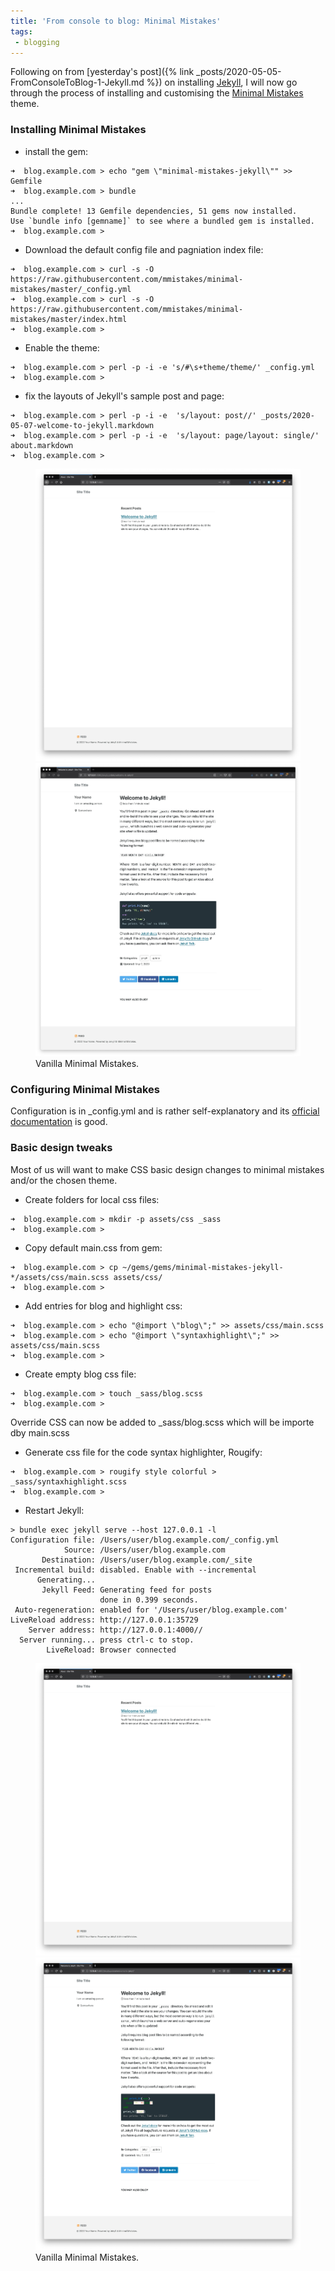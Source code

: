 ```yaml
---
title: 'From console to blog: Minimal Mistakes'
tags:
 - blogging
---
```


Following on from [yesterday's post]({% link _posts/2020-05-05-FromConsoleToBlog-1-Jekyll.md %}) on installing [Jekyll](https://jekyllrb.com), I will now go through the process of installing and customising the [Minimal Mistakes](https://mmistakes.github.io/minimal-mistakes/) theme. 

### Installing Minimal Mistakes
* install the gem:

```shell
➜  blog.example.com > echo "gem \"minimal-mistakes-jekyll\"" >> Gemfile 
➜  blog.example.com > bundle
...
Bundle complete! 13 Gemfile dependencies, 51 gems now installed.
Use `bundle info [gemname]` to see where a bundled gem is installed.
➜  blog.example.com >
```
* Download the default config file and pagniation index file:

```shell
➜  blog.example.com > curl -s -O https://raw.githubusercontent.com/mmistakes/minimal-mistakes/master/_config.yml
➜  blog.example.com > curl -s -O https://raw.githubusercontent.com/mmistakes/minimal-mistakes/master/index.html
➜  blog.example.com >
```
* Enable the theme:

```shell
➜  blog.example.com > perl -p -i -e 's/#\s+theme/theme/' _config.yml
➜  blog.example.com >
```
* fix the layouts of Jekyll's sample post and page:

```shell
➜  blog.example.com > perl -p -i -e  's/layout: post//' _posts/2020-05-07-welcome-to-jekyll.markdown
➜  blog.example.com > perl -p -i -e  's/layout: page/layout: single/' about.markdown
➜  blog.example.com >
```

<figure class="half">
  <a class="image-popup" href="/assets/images/2020-05-06-FromConsoleToBlog-2-MinimalMistakes/2020-05-06-FromConsoleToBlog-2-MinimalMistakes_2.webp"><img src="/assets/images/2020-05-06-FromConsoleToBlog-2-MinimalMistakes/2020-05-06-FromConsoleToBlog-2-MinimalMistakes_2.webp"></a>
  <a class="image-popup" href="/assets/images/2020-05-06-FromConsoleToBlog-2-MinimalMistakes/2020-05-06-FromConsoleToBlog-2-MinimalMistakes_1.webp"><img src="/assets/images/2020-05-06-FromConsoleToBlog-2-MinimalMistakes/2020-05-06-FromConsoleToBlog-2-MinimalMistakes_1.webp"></a>
  <figcaption>Vanilla Minimal Mistakes.</figcaption>
</figure>


### Configuring Minimal Mistakes

Configuration is in \_config.yml and is rather self-explanatory and its [official documentation](https://mmistakes.github.io/minimal-mistakes/docs/configuration/) is good. 

### Basic design tweaks 

Most of us will want to make CSS basic design changes to minimal mistakes and/or the chosen theme. 

* Create folders for local css files:

```shell
➜  blog.example.com > mkdir -p assets/css _sass
➜  blog.example.com >
```
* Copy default main.css from gem:

```shell
➜  blog.example.com > cp ~/gems/gems/minimal-mistakes-jekyll-*/assets/css/main.scss assets/css/
➜  blog.example.com >
```
* Add entries for blog and highlight css:

```shell
➜  blog.example.com > echo "@import \"blog\";" >> assets/css/main.scss
➜  blog.example.com > echo "@import \"syntaxhighlight\";" >> assets/css/main.scss
➜  blog.example.com >
```
* Create empty blog css file:

```shell
➜  blog.example.com > touch _sass/blog.scss
➜  blog.example.com >
```
Override CSS can now be added to \_sass/blog.scss which will be importe dby main.scss


* Generate css file for the code syntax highlighter, Rougify:

```shell
➜  blog.example.com > rougify style colorful > _sass/syntaxhighlight.scss
➜  blog.example.com > 
```
* Restart Jekyll:

```shell
> bundle exec jekyll serve --host 127.0.0.1 -l 
Configuration file: /Users/user/blog.example.com/_config.yml
            Source: /Users/user/blog.example.com
       Destination: /Users/user/blog.example.com/_site
 Incremental build: disabled. Enable with --incremental
      Generating...
       Jekyll Feed: Generating feed for posts
                    done in 0.399 seconds.
 Auto-regeneration: enabled for '/Users/user/blog.example.com'
LiveReload address: http://127.0.0.1:35729
    Server address: http://127.0.0.1:4000//
  Server running... press ctrl-c to stop.
        LiveReload: Browser connected
```

<figure class="half">
  <a class="image-popup" href="/assets/images/2020-05-06-FromConsoleToBlog-2-MinimalMistakes/2020-05-06-FromConsoleToBlog-2-MinimalMistakes_2.webp"><img src="/assets/images/2020-05-06-FromConsoleToBlog-2-MinimalMistakes/2020-05-06-FromConsoleToBlog-2-MinimalMistakes_2.webp"></a>
  <a class="image-popup" href="/assets/images/2020-05-06-FromConsoleToBlog-2-MinimalMistakes/2020-05-06-FromConsoleToBlog-2-MinimalMistakes_3.webp"><img src="/assets/images/2020-05-06-FromConsoleToBlog-2-MinimalMistakes/2020-05-06-FromConsoleToBlog-2-MinimalMistakes_3.webp"></a>
  <figcaption>Vanilla Minimal Mistakes.</figcaption>
</figure>


